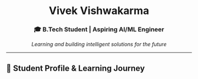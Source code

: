<div align="center">

# Vivek Vishwakarma
### 🎓 B.Tech Student | Aspiring AI/ML Engineer
*Learning and building intelligent solutions for the future*


</div>

---

## 🎯 Student Profile & Learning Journey


</div>
